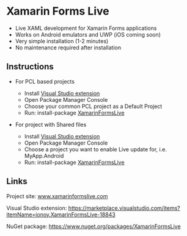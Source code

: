 # Xamarin Forms Live

* Live XAML development for Xamarin Forms applications
* Works on Android emulators and UWP (iOS coming soon)
* Very simple installation (1-2 minutes)
* No maintenance required after installation

## Instructions

* For PCL based projects
  * Install [Visual Studio extension](https://marketplace.visualstudio.com/items?itemName=ionoy.XamarinFormsLive-18843)
  * Open Package Manager Console
  * Choose your common PCL project as a Default Project
  * Run: install-package [XamarinFormsLive](https://www.nuget.org/packages/XamarinFormsLive)
  
* For project with Shared files
  * Install [Visual Studio extension](https://marketplace.visualstudio.com/items?itemName=ionoy.XamarinFormsLive-18843)
  * Open Package Manager Console
  * Choose a project you want to enable Live update for, i.e. MyApp.Android
  * Run: install-package [XamarinFormsLive](https://www.nuget.org/packages/XamarinFormsLive)
  
## Links

Project site: www.xamarinformslive.com

Visual Studio extension: https://marketplace.visualstudio.com/items?itemName=ionoy.XamarinFormsLive-18843

NuGet package: https://www.nuget.org/packages/XamarinFormsLive
